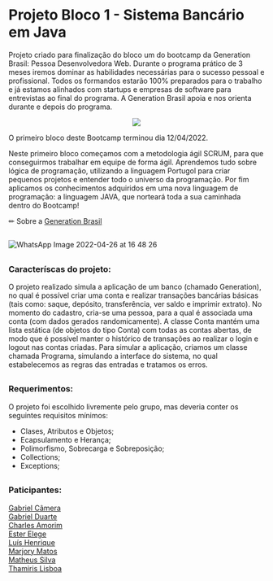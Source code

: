 # Projeto Bloco 1 - Sistema Bancário em Java

Projeto criado para finalização do bloco um do bootcamp da Generation Brasil: Pessoa Desenvolvedora Web.
Durante o programa prático de 3 meses iremos dominar as habilidades necessárias para o sucesso pessoal e profissional. Todos os formandos estarão 100% preparados para o trabalho e já estamos alinhados com startups e empresas de software para entrevistas ao final do programa. A Generation Brasil apoia e nos orienta durante e depois do programa.


<div align="center"> 
 <img src="https://user-images.githubusercontent.com/86428389/165376964-ab642240-1f40-4c87-9d45-6c6d2eee1a5b.png">
</div> 

O primeiro bloco deste Bootcamp terminou dia 12/04/2022.

Neste primeiro bloco começamos com a metodologia ágil SCRUM, para que conseguirmos trabalhar em equipe de forma ágil. Aprendemos tudo sobre lógica de programação, utilizando a linguagem Portugol para criar pequenos projetos e entender todo o universo da programação. Por fim aplicamos os conhecimentos adquiridos em uma nova linguagem de programação: a linguagem JAVA, que norteará toda a sua caminhada dentro do Bootcamp!

✏ Sobre a [Generation Brasil](https://brazil.generation.org/)
##
![WhatsApp Image 2022-04-26 at 16 48 26](https://user-images.githubusercontent.com/86428389/165380711-f2f27133-5cf4-45da-8c45-a883a39a58a1.jpeg)

##
### Caracteríscas do projeto:
O projeto realizado simula a aplicação de um banco (chamado Generation), no qual é possível criar uma conta e realizar transações bancárias básicas (tais como: saque, depósito, transferência, ver saldo e imprimir extrato). No momento do cadastro, cria-se uma pessoa, para a qual é associada uma conta (com dados gerados randomicamente). A classe Conta mantém uma lista estática (de objetos do tipo Conta) com todas as contas abertas, de modo que é possível manter o histórico de transações ao realizar o login e logout nas contas criadas. Para simular a aplicação, criamos um classe chamada Programa, simulando a interface do sistema, no qual estabelecemos as regras das entradas e tratamos os erros.

##
### Requerimentos: 
O projeto foi escolhido livremente pelo grupo, mas deveria conter os seguintes requisitos mínimos:

- Clases, Atributos e Objetos;
- Ecapsulamento e Herança;
- Polimorfismo, Sobrecarga e Sobreposição;
- Collections;
- Exceptions;

##
### Paticipantes:

[Gabriel Câmera](https://github.com/Gabacles) <br/>
[Gabriel Duarte](https://github.com/GDuart4002) <br/>
[Charles Amorim](https://github.com/CharlesAmorimDev) <br/>
[Ester Elege](https://github.com/esterferreirac) <br/>
[Luís Henrique](https://github.com/Luisseles) <br/>
[Marjory Matos](https://github.com/MarjoryMatos) <br/>
[Matheus Silva](https://github.com/mthsps) <br/>
[Thamiris Lisboa](https://github.com/ThamirisLisboa)


